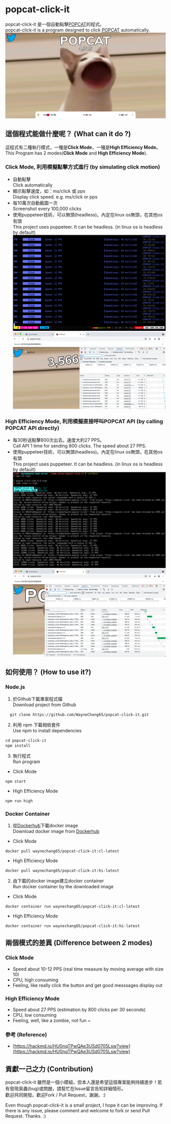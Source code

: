 # popcat-click-it
popcat-click-it 是一個自動點擊[POPCAT](https://popcat.click/)的程式。  
popcat-click-it is a program designed to click [POPCAT](https://popcat.click/) automatically.  
![image](https://raw.githubusercontent.com/WayneChang65/popcat-click-it/master/img/001.png)  

## 這個程式能做什麼呢？ (What can it do ?)  
這程式有二種執行模式，一種是**Click Mode**，一種是**High Efficiency Mode**。  
This Program has 2 modes(**Click Mode** and **High Efficiency Mode**).  
### Click Mode, 利用模擬點擊方式進行 (by simulating click motion)  
* 自動點擊  
Click automatically
* 顯示點擊速度，如：ms/click 或 pps  
Display click speed. e.g. ms/click or pps  
* 每10萬次自動截圖一次  
Screenshot every 100,000 clicks  
* 使用puppeteer技術，可以無頭(headless)。內定在linux os無頭，在其他os有頭  
This project uses puppeteer. It can be headless. (in linux os is headless by default)  
![image](https://raw.githubusercontent.com/WayneChang65/popcat-click-it/master/img/002.png)  
![image](https://raw.githubusercontent.com/WayneChang65/popcat-click-it/master/img/003.png)  

### High Efficiency Mode, 利用模擬直接呼叫POPCAT API (by calling POPCAT API directly)
* 每30秒送點擊800次出去。速度大約27 PPS。  
Call API 1 time for sending 800 clicks. The speed about 27 PPS.  
* 使用puppeteer技術，可以無頭(headless)。內定在linux os無頭，在其他os有頭  
This project uses puppeteer. It can be headless. (in linux os is headless by default)  
![image](https://raw.githubusercontent.com/WayneChang65/popcat-click-it/master/img/004.png)  
![image](https://raw.githubusercontent.com/WayneChang65/popcat-click-it/master/img/005.png)  

## 如何使用？ (How to use it?)  

### Node.js
1. 於Github下載專案程式檔  
Download project from Github
```
  git clone https://github.com/WayneChang65/popcat-click-it.git
```
2. 利用 npm 下載相依套件  
Use npm to install dependencies
```
cd popcat-click-it
npm install
```
3. 執行程式  
Run program  
* Click Mode  
```
npm start
```  
* High Efficiency Mode
```
npm run high
```

### Docker Container
1. 從[Dockerhub](https://hub.docker.com/)下載docker image  
Download docker image from [Dockerhub](https://hub.docker.com/)  
* Click Mode  
```
docker pull waynechang65/popcat-click-it:cl-latest
```  
* High Efficiency Mode  
```
docker pull waynechang65/popcat-click-it:hi-latest
```  
2. 由下載的docker image建立docker container  
Run docker container by the downloaded image  
* Click Mode  
```
docker container run waynechang65/popcat-click-it:cl-latest
```  
* High Efficiency Mode  
```
docker container run waynechang65/popcat-click-it:hi-latest
```  

## 兩個模式的差異 (Difference between 2 modes)  
### Click Mode  
* Speed about 10-12 PPS (real time measure by moving average with size 10)  
* CPU, high consuming  
* Feeling, like really click the button and get good messsages display out  

### High Efficiency Mode
* Speed about 27 PPS (estimation by 800 clicks per 30 seconds)  
* CPU, low consuming  
* Feeling, well, like a zombie, not fun ~  

### 參考 (Reference)  
* [https://hackmd.io/HU0nqTPwQAe3USd0705Lsw?view](https://hackmd.io/HU0nqTPwQAe3USd0705Lsw?view)

## 貢獻一己之力 (Contribution)
popcat-click-it 雖然是一個小模組，但本人還是希望這個專案能夠持續進步！若有發現臭蟲(bug)或問題，請幫忙在Issue留言告知詳細情形。  
歡迎共同開發。歡迎Fork / Pull Request，謝謝。:)  

Even though popcat-click-it is a small project, I hope it can be improving. If there is any issue, please comment and welcome to fork or send Pull Request. Thanks. :)

